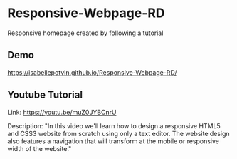 # Responsive-Webpage-RD
Responsive homepage created by following a tutorial

## Demo
https://isabellepotvin.github.io/Responsive-Webpage-RD/

## Youtube Tutorial
Link: https://youtu.be/muZ0JYBCnrU

Description: "In this video we'll learn how to design a responsive HTML5 and CSS3 website from scratch using only a text editor. The website design also features a navigation that will transform at the mobile or responsive width of the website."
